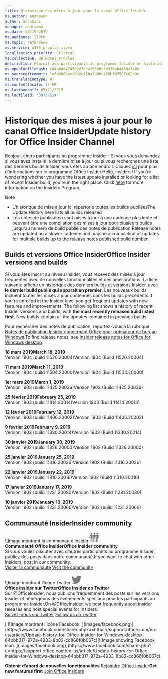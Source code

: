 ```yaml
---
title: Historique des mises à jour pour le canal Office Insider
ms.author: andrewmo
author: anankani
manager: andrewmo
ms.date: 03/19/2019
ms.audience: ITPro
ms.topic: reference
ms.service: o365-proplus-itpro
localization_priority: Critical
ms.collection: RelNotes_ProPlus
description: Fournit aux participants au programme Insider un historique des mises à jour pour les versions Canal mensuel Insider Fast pour ordinateur de bureau Windows
ms.openlocfilehash: cd4a6dd474302e7dc4f0896c5e9f6ab4480a340d
ms.sourcegitcommit: 1e6a6868eec0b2e43ba2d06c469bf07907c89b9e
ms.translationtype: HT
ms.contentlocale: fr-FR
ms.lasthandoff: 03/21/2019
ms.locfileid: "30737514"
---
```

# <a name="update-history-for-office-insider-channel"></a><span data-ttu-id="e8dd2-103">Historique des mises à jour pour le canal Office Insider</span><span class="sxs-lookup"><span data-stu-id="e8dd2-103">Update history for Office Insider Channel</span></span>

<span data-ttu-id="e8dd2-p101">Bonjour, chers participants au programme Insider ! Si vous vous demandez si vous avez installé la dernière mise à jour ou si vous recherchez une liste des derniers builds Insider, vous êtes au bon endroit. Cliquez [ici](https://insider.office.com/) pour plus d’informations sur le programme Office Insider.</span><span class="sxs-lookup"><span data-stu-id="e8dd2-p101">Hello, Insiders! If you're wondering whether you have the latest update installed or looking for a list of recent Insider build, you're in the right place. Click [here](https://insider.office.com/) for more information on the Insiders Program.</span></span>

> [!NOTE]
> - <span data-ttu-id="e8dd2-107">L’historique de mise à jour ici répertorie toutes les builds publiées</span><span class="sxs-lookup"><span data-stu-id="e8dd2-107">The Update History here lists all builds released</span></span>
> - <span data-ttu-id="e8dd2-108">Les notes de publication sont mises à jour à une cadence plus lente et peuvent être une compilation des mises à jour pour plusieurs builds jusqu'au numéro de build publié des notes de publication.</span><span class="sxs-lookup"><span data-stu-id="e8dd2-108">Release notes are updated on a slower cadence and may be a compilation of updates for multiple builds up to the release notes published build number.</span></span>



## <a name="office-insider-versions-and-builds"></a><span data-ttu-id="e8dd2-109">Builds et versions Office Insider</span><span class="sxs-lookup"><span data-stu-id="e8dd2-109">Office Insider versions and builds</span></span>

<span data-ttu-id="e8dd2-p102">Si vous êtes inscrit au niveau Insider, vous recevez des mises à jour fréquentes avec de nouvelles fonctionnalités et des améliorations. La liste suivante affiche un historique des derniers builds et versions Insider, avec **le dernier build publié qui apparaît en premier**. Les nouveaux builds incluent toutes les mises à jour contenues dans les builds précédents.</span><span class="sxs-lookup"><span data-stu-id="e8dd2-p102">If you're enrolled in the Insider level you get frequent updates with new features and improvements. The following list shows a history of recent Insider versions and builds, with **the most recently released build listed first**. New builds contain all the updates contained in previous builds.</span></span> 

<span data-ttu-id="e8dd2-113">Pour rechercher des notes de publication, reportez-vous à la rubrique [Notes de publication Insider concernant Office pour ordinateur de bureau Windows](https://docs.microsoft.com/fr-FR/OfficeUpdates/release-notes-office-insider).</span><span class="sxs-lookup"><span data-stu-id="e8dd2-113">To find release notes, see [Insider release notes for Office for Windows desktop](https://docs.microsoft.com/fr-FR/OfficeUpdates/release-notes-office-insider).</span></span>

<span data-ttu-id="e8dd2-114">**18 mars 2019**</span><span class="sxs-lookup"><span data-stu-id="e8dd2-114">**March 18, 2019**</span></span><br/> <span data-ttu-id="e8dd2-115">Version 1904 (build 11520.20004)</span><span class="sxs-lookup"><span data-stu-id="e8dd2-115">Version 1904 (Build 11520.20004)</span></span><br/>

<span data-ttu-id="e8dd2-116">**11 mars 2019**</span><span class="sxs-lookup"><span data-stu-id="e8dd2-116">**March 11, 2019**</span></span><br/> <span data-ttu-id="e8dd2-117">Version 1904 (build 11504.20000)</span><span class="sxs-lookup"><span data-stu-id="e8dd2-117">Version 1904 (Build 11504.20000)</span></span><br/>

<span data-ttu-id="e8dd2-118">**1er mars 2019**</span><span class="sxs-lookup"><span data-stu-id="e8dd2-118">**March 1, 2019**</span></span><br/> <span data-ttu-id="e8dd2-119">Version 1903 (build 11425.20036)</span><span class="sxs-lookup"><span data-stu-id="e8dd2-119">Version 1903 (Build 11425.20036)</span></span><br/> 

<span data-ttu-id="e8dd2-120">**25 février 2019**</span><span class="sxs-lookup"><span data-stu-id="e8dd2-120">**February 25, 2019**</span></span><br/> <span data-ttu-id="e8dd2-121">Version 1903 (build 11414.20014)</span><span class="sxs-lookup"><span data-stu-id="e8dd2-121">Version 1903 (Build 11414.20014)</span></span><br/> 

<span data-ttu-id="e8dd2-122">**12 février 2019**</span><span class="sxs-lookup"><span data-stu-id="e8dd2-122">**February 12, 2019**</span></span><br/> <span data-ttu-id="e8dd2-123">Version 1903 (build 11406.20002)</span><span class="sxs-lookup"><span data-stu-id="e8dd2-123">Version 1903 (Build 11406.20002)</span></span><br/> 

<span data-ttu-id="e8dd2-124">**9 février 2019**</span><span class="sxs-lookup"><span data-stu-id="e8dd2-124">**February 9, 2019**</span></span><br/> <span data-ttu-id="e8dd2-125">Version 1903 (build 11330.20014)</span><span class="sxs-lookup"><span data-stu-id="e8dd2-125">Version 1903 (Build 11330.20014)</span></span><br/> 

<span data-ttu-id="e8dd2-126">**30 janvier 2019**</span><span class="sxs-lookup"><span data-stu-id="e8dd2-126">**January 30, 2019**</span></span><br/> <span data-ttu-id="e8dd2-127">Version 1902 (build 11326.20000)</span><span class="sxs-lookup"><span data-stu-id="e8dd2-127">Version 1902 (Build 11326.20000)</span></span><br/> 

<span data-ttu-id="e8dd2-128">**25 janvier 2019**</span><span class="sxs-lookup"><span data-stu-id="e8dd2-128">**January 25, 2019**</span></span><br/> <span data-ttu-id="e8dd2-129">Version 1902 (build 11316.20026)</span><span class="sxs-lookup"><span data-stu-id="e8dd2-129">Version 1902 (Build 11316.20026)</span></span><br/> 

<span data-ttu-id="e8dd2-130">**22 janvier 2019**</span><span class="sxs-lookup"><span data-stu-id="e8dd2-130">**January 22, 2019**</span></span><br/> <span data-ttu-id="e8dd2-131">Version 1902 (build 11310.20016)</span><span class="sxs-lookup"><span data-stu-id="e8dd2-131">Version 1902 (Build 11310.20016)</span></span><br/> 

<span data-ttu-id="e8dd2-132">**17 janvier 2019**</span><span class="sxs-lookup"><span data-stu-id="e8dd2-132">**January 17, 2019**</span></span><br/> <span data-ttu-id="e8dd2-133">Version 1902 (build 11231.20080)</span><span class="sxs-lookup"><span data-stu-id="e8dd2-133">Version 1902 (Build 11231.20080)</span></span><br/>

<span data-ttu-id="e8dd2-134">**10 janvier 2019**</span><span class="sxs-lookup"><span data-stu-id="e8dd2-134">**January 10, 2019**</span></span><br/> <span data-ttu-id="e8dd2-135">Version 1902 (build 11231.20066)</span><span class="sxs-lookup"><span data-stu-id="e8dd2-135">Version 1902 (build 11231.20066)</span></span><br/> 


## <a name="insider-community"></a><span data-ttu-id="e8dd2-136">Communauté Insider</span><span class="sxs-lookup"><span data-stu-id="e8dd2-136">Insider community</span></span>

<span data-ttu-id="e8dd2-137">![Image montrant la communauté Insider.</span><span class="sxs-lookup"><span data-stu-id="e8dd2-137">![Image showing insider community.</span></span> ](images/insidercommunity.png) <br/>
<span data-ttu-id="e8dd2-138">**Communauté Office Insider**</span><span class="sxs-lookup"><span data-stu-id="e8dd2-138">**Office Insider community**</span></span><br/> <span data-ttu-id="e8dd2-139">Si vous voulez discuter avec d’autres participants au programme Insider, publiez des posts dans notre communauté.</span><span class="sxs-lookup"><span data-stu-id="e8dd2-139">If you want to chat with other Insiders, post in our community.</span></span><br/><span data-ttu-id="e8dd2-140"> 
[Visiter la communauté](https://go.microsoft.com/fwlink/?linkid=843493)</span><span class="sxs-lookup"><span data-stu-id="e8dd2-140"> 
[Visit the community](https://go.microsoft.com/fwlink/?linkid=843493)</span></span><br/> 

<span data-ttu-id="e8dd2-141">![Image montrant l’icône Twitter.</span><span class="sxs-lookup"><span data-stu-id="e8dd2-141">![Image showing twitter icon.</span></span> ](images/twitter.png)<br/>
<span data-ttu-id="e8dd2-142">**Office Insider sur Twitter**</span><span class="sxs-lookup"><span data-stu-id="e8dd2-142">**Office Insider on Twitter**</span></span><br/> <span data-ttu-id="e8dd2-143">Sur @OfficeInsider, nous publions fréquemment des posts sur les versions Insider et hébergeons des événements spéciaux pour les participants au programme Insider.</span><span class="sxs-lookup"><span data-stu-id="e8dd2-143">On @OfficeInsider, we post frequently about Insider releases and host special events for Insiders.</span></span><br/><span data-ttu-id="e8dd2-144"> 
[Suivez-nous sur Twitter](https://go.microsoft.com/fwlink/?linkid=717717)</span><span class="sxs-lookup"><span data-stu-id="e8dd2-144"> 
[Follow us on Twitter](https://go.microsoft.com/fwlink/?linkid=717717)</span></span><br/> 

<span data-ttu-id="e8dd2-145">
  [
  ![Image montrant l’icône Facebook. ](images/facebook.png)](https://www.facebook.com/sharer.php?u=https://support.office.com/en-us/article/Update-history-for-Office-Insider-for-Windows-desktop-64bbb317-972a-4933-8b82-cc866f0b067c)</span><span class="sxs-lookup"><span data-stu-id="e8dd2-145">[![Image showing Facebook icon. ](images/facebook.png)](https://www.facebook.com/sharer.php?u=https://support.office.com/en-us/article/Update-history-for-Office-Insider-for-Windows-desktop-64bbb317-972a-4933-8b82-cc866f0b067c)</span></span>


<span data-ttu-id="e8dd2-146">**Obtenir d’abord de nouvelles fonctionnalités**
[Rejoindre Office Insider](https://insider.office.com/)</span><span class="sxs-lookup"><span data-stu-id="e8dd2-146">**Get new features first**
[Join Office Insiders](https://insider.office.com/)</span></span>